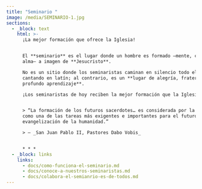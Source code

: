 ```yaml
---
title: "Seminario "
image: /media/SEMINARIO-1.jpg
sections:
  - _block: text
    html: >-
      ¡La mejor formación que ofrece la Iglesia!


      El **seminario** es el lugar donde un hombre es formado —mente, cuerpo y
      alma— a imagen de **Jesucristo**.  

      No es un sitio donde los seminaristas caminan en silencio todo el día
      cantando en latín; al contrario, es un **lugar de alegría, fraternidad y
      profundo aprendizaje**.  

      ¡Los seminaristas de hoy reciben la mejor formación que la Iglesia ofrece!


      > “La formación de los futuros sacerdotes… es considerada por la Iglesia
      como una de las tareas más exigentes e importantes para el futuro de la
      evangelización de la humanidad.”  

      > — _San Juan Pablo II, Pastores Dabo Vobis_


      * * *
  - _block: links
    links:
      - docs/como-funciona-el-seminario.md
      - docs/conoce-a-nuestros-seminaristas.md
      - docs/colabora-el-semianrio-es-de-todos.md
---
```


